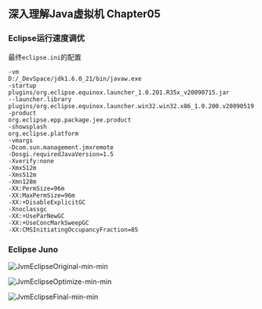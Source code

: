 ## 深入理解Java虚拟机 Chapter05

### Eclipse运行速度调优
最终`eclipse.ini`的配置
```
-vm
D:/_DevSpace/jdk1.6.0_21/bin/javaw.exe
-startup
plugins/org.eclipse.equinox.launcher_1.0.201.R35x_v20090715.jar
--launcher.library
plugins/org.eclipse.equinox.launcher.win32.win32.x86_1.0.200.v20090519
-product
org.eclipse.epp.package.jee.product
-showsplash
org.eclipse.platform
-vmargs
-Dcom.sun.management.jmxremote
-Dosgi.requiredJavaVersion=1.5
-Xverify:none
-Xmx512m
-Xms512m
-Xmn128m
-XX:PermSize=96m
-XX:MaxPermSize=96m
-XX:+DisableExplicitGC
-Xnoclassgc
-XX:+UseParNewGC
-XX:+UseConcMarkSweepGC
-XX:CMSInitiatingOccupancyFraction=85
```

### Eclipse Juno
![JvmEclipseOriginal-min-min](https://www.wailian.work/images/2019/04/16/JvmEclipseOriginal-min-min.png)

![JvmEclipseOptimize-min-min](https://www.wailian.work/images/2019/04/16/JvmEclipseOptimize-min-min.png)

![JvmEclipseFinal-min-min](https://www.wailian.work/images/2019/04/16/JvmEclipseFinal-min-min.png)
